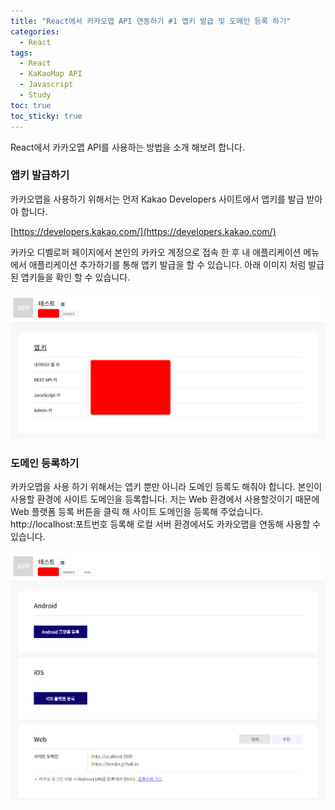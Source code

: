 ```yaml
---
title: "React에서 카카오맵 API 연동하기 #1 앱키 발급 및 도메인 등록 하기"
categories:
  - React
tags:
  - React
  - KaKaoMap API
  - Javascript
  - Study
toc: true
toc_sticky: true
---
```


React에서 카카오맵 API를 사용하는 방법을 소개 해보려 합니다.

### 앱키 발급하기
카카오맵을 사용하기 위해서는 먼저 Kakao Developers 사이트에서 앱키를 발급 받아야 합니다.

[https://developers.kakao.com/](https://developers.kakao.com/)

카카오 디벨로퍼 페이지에서 본인의 카카오 계정으로 접속 한 후 내 애플리케이션 메뉴에서 애플리케이션 추가하기를 통해 앱키 발급을 할 수 있습니다.
아래 이미지 처럼 발급 된 앱키들을 확인 할 수 있습니다.

![카카오맵 앱키 발급받기](/assets/images/kakao-appkey.jpg)

### 도메인 등록하기
카카오맵을 사용 하기 위해서는 앱키 뿐만 아니라 도메인 등록도 해줘야 합니다. 본인이 사용할 환경에 사이트 도메인을 등록합니다.
저는 Web 환경에서 사용할것이기 때문에 Web 플랫폼 등록 버튼을 클릭 해 사이트 도메인을 등록해 주었습니다.
http://localhost:포트번호 등록해 로컬 서버 환경에서도 카카오맵을 연동해 사용할 수 있습니다.

![카카오맵 도메인 등록하기](/assets/images/kakao-domain.jpg)